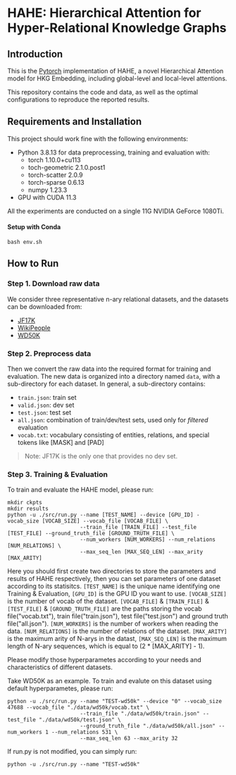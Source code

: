 # HAHE: Hierarchical Attention for Hyper-Relational Knowledge Graphs
## Introduction

This is the [Pytorch](https://pytorch.org/) implementation of HAHE, a novel Hierarchical Attention model for
HKG Embedding, including global-level and local-level attentions. 

This repository contains the code and data, as well as the optimal configurations to reproduce the reported results.

## Requirements and Installation
This project should work fine with the following environments:
- Python 3.8.13 for data preprocessing, training and evaluation with:
    -  torch 1.10.0+cu113
    -  toch-geometric 2.1.0.post1
    -  torch-scatter 2.0.9
    -  torch-sparse 0.6.13
    -  numpy 1.23.3
- GPU with CUDA 11.3

All the experiments are conducted on a single 11G NVIDIA GeForce 1080Ti.

#### Setup with Conda

```
bash env.sh
```

## How to Run

### Step 1. Download raw data
We consider three representative n-ary relational datasets, and the datasets can be downloaded from:
- [JF17K](https://www.dropbox.com/sh/ryxohj363ujqhvq/AAAoGzAElmNnhXrWEj16UiUga?dl=0)
- [WikiPeople](https://github.com/gsp2014/WikiPeople)
- [WD50K](https://zenodo.org/record/4036498#.Yx06qoi-uNz)

### Step 2. Preprocess data
Then we convert the raw data into the required format for training and evaluation. The new data is organized into a directory named `data`, with a sub-directory for each dataset. In general, a sub-directory contains:
- `train.json`: train set
- `valid.json`: dev set
- `test.json`: test set
- `all.json`: combination of train/dev/test sets, used only for *filtered* evaluation
- `vocab.txt`: vocabulary consisting of entities, relations, and special tokens like [MASK] and [PAD]

> Note: JF17K is the only one that provides no dev set.

### Step 3. Training & Evaluation

To train and evaluate the HAHE model, please run:

```
mkdir ckpts
mkdir results
python -u ./src/run.py --name [TEST_NAME] --device [GPU_ID] -vocab_size [VOCAB_SIZE] --vocab_file [VOCAB_FILE] \
                       --train_file [TRAIN_FILE] --test_file [TEST_FILE] --ground_truth_file [GROUND_TRUTH_FILE] \
                       --num_workers [NUM_WORKERS] --num_relations [NUM_RELATIONS] \
                       --max_seq_len [MAX_SEQ_LEN] --max_arity [MAX_ARITY]
```

Here you should first create two directories to store the parameters and results of HAHE respectively, then you can set parameters of one dataset according to its statisitcs.
`[TEST_NAME]` is the unique name identifying one Training & Evaluation,  `[GPU_ID]` is the GPU ID you want to use.
`[VOCAB_SIZE]` is the number of vocab of the dataset.
`[VOCAB_FILE]` & `[TRAIN_FILE]` & `[TEST_FILE]` & `[GROUND_TRUTH_FILE]` are the paths storing the vocab file("vocab.txt"), train file("train.json"), test file("test.json") and ground truth file("all.json").
`[NUM_WORKERS]` is the number of workers when reading the data.
`[NUM_RELATIONS]` is the number of relations of the dataset.
`[MAX_ARITY]` is the maximum arity of N-arys in the datast, `[MAX_SEQ_LEN]` is the maximum length of N-ary sequences, which is equal to (2 * [MAX_ARITY] - 1).

Please modify those hyperparametes according to your needs and characteristics of different datasets.

Take WD50K as an example. To train and evalute on this dataset using default hyperparametes, please run:

```
python -u ./src/run.py --name "TEST-wd50k" --device "0" --vocab_size 47688 --vocab_file "./data/wd50k/vocab.txt" \
                       --train_file "./data/wd50k/train.json" --test_file "./data/wd50k/test.json" \
                       --ground_truth_file "./data/wd50k/all.json" --num_workers 1 --num_relations 531 \
                       --max_seq_len 63 --max_arity 32
```
If run.py is not modified, you can simply run:

```
python -u ./src/run.py --name "TEST-wd50k"
```
